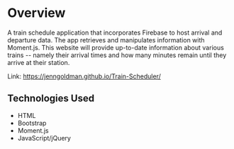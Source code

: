 # Overview

A train schedule application that incorporates Firebase to host arrival and departure data. The app retrieves and manipulates information with Moment.js. This website will provide up-to-date information about various trains -- namely their arrival times and how many minutes remain until they arrive at their station.

Link: https://jenngoldman.github.io/Train-Scheduler/

## Technologies Used
- HTML
- Bootstrap
- Moment.js
- JavaScript/jQuery
